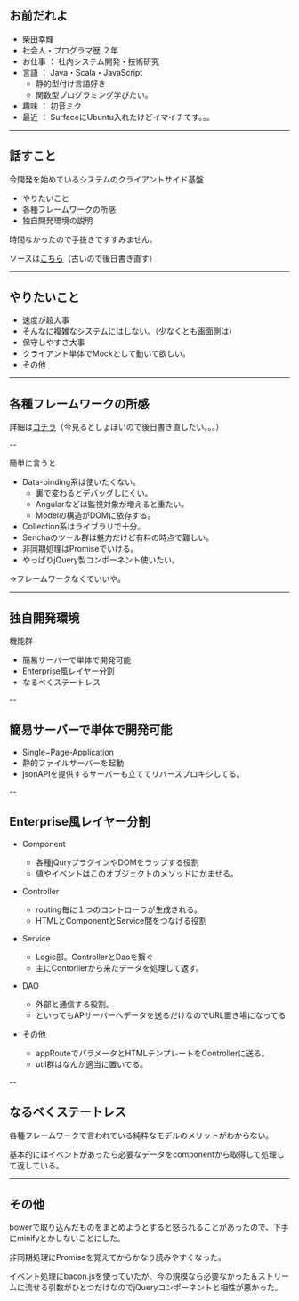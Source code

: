 
## お前だれよ

* 柴田幸輝
* 社会人・プログラマ歴 ２年
* お仕事 ： 社内システム開発・技術研究
* 言語 ： Java・Scala・JavaScript
	- 静的型付け言語好き
	- 関数型プログラミング学びたい。
* 趣味 ： 初音ミク
* 最近 ： SurfaceにUbuntu入れたけどイマイチです。。。

---

## 話すこと

今開発を始めているシステムのクライアントサイド基盤

* やりたいこと
* 各種フレームワークの所感
* 独自開発環境の説明

時間なかったので手抜きですすみません。

ソースは[こちら](https://github.com/uryyyyyyy/simpleWebDevTool)（古いので後日書き直す）

---

## やりたいこと

* 速度が超大事
* そんなに複雑なシステムにはしない。（少なくとも画面側は）
* 保守しやすさ大事
* クライアント単体でMockとして動いて欲しい。
* その他

---


## 各種フレームワークの所感

詳細は[コチラ](https://github.com/uryyyyyyy/simpleWebDevTool/blob/master/README.md#%E4%BB%96%E3%83%95%E3%83%AC%E3%83%BC%E3%83%A0%E3%83%AF%E3%83%BC%E3%82%AF%E3%81%AE%E5%80%8B%E4%BA%BA%E7%9A%84%E8%A6%8B%E8%A7%A3)（今見るとしょぼいので後日書き直したい。。。）

--

簡単に言うと

* Data-binding系は使いたくない。
	- 裏で変わるとデバッグしにくい。
	- Angularなどは監視対象が増えると重たい。
	- Modelの構造がDOMに依存する。
* Collection系はライブラリで十分。
* Senchaのツール群は魅力だけど有料の時点で難しい。
* 非同期処理はPromiseでいける。
* やっぱりjQuery製コンポーネント使いたい。

→フレームワークなくていいや。

---

## 独自開発環境

機能群

* 簡易サーバーで単体で開発可能
* Enterprise風レイヤー分割
* なるべくステートレス

--

## 簡易サーバーで単体で開発可能

* Single−Page-Application
* 静的ファイルサーバーを起動
* jsonAPIを提供するサーバーも立ててリバースプロキシしてる。

--

## Enterprise風レイヤー分割

* Component
	- 各種jQuryプラグインやDOMをラップする役割
	- 値やイベントはこのオブジェクトのメソッドにかませる。
* Controller
	- routing毎に１つのコントローラが生成される。
	- HTMLとComponentとService間をつなげる役割
* Service
	- Logic部。ControllerとDaoを繋ぐ
	- 主にContorllerから来たデータを処理して返す。
* DAO
	- 外部と通信する役割。
	- といってもAPサーバーへデータを送るだけなのでURL置き場になってる

* その他
	- appRouteでパラメータとHTMLテンプレートをControllerに送る。
	- util群はなんか適当に置いてる。

--

## なるべくステートレス

各種フレームワークで言われている純粋なモデルのメリットがわからない。

基本的にはイベントがあったら必要なデータをcomponentから取得して処理して返している。


---

## その他

bowerで取り込んだものをまとめようとすると怒られることがあったので、下手にminifyとかしないことにした。

非同期処理にPromiseを覚えてからかなり読みやすくなった。

イベント処理にbacon.jsを使っていたが、今の規模なら必要なかった＆ストリームに流せる引数がひとつだけなのでjQueryコンポーネントと相性が悪かった。

